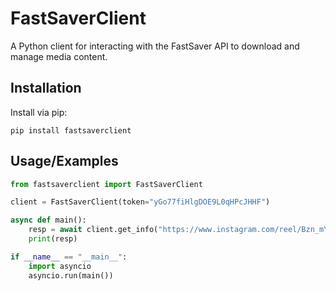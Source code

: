 
# FastSaverClient

A Python client for interacting with the FastSaver API to download and manage media content.




## Installation

Install via pip:

```
pip install fastsaverclient
```
## Usage/Examples

```python
from fastsaverclient import FastSaverClient

client = FastSaverClient(token="yGo77fiHlgDOE9L0qHPcJHHF")

async def main():
	resp = await client.get_info("https://www.instagram.com/reel/Bzn_mYKAltF/")
	print(resp)

if __name__ == "__main__":
	import asyncio
	asyncio.run(main())
```


